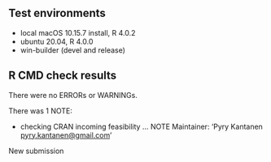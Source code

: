 ## Test environments
* local macOS 10.15.7 install, R 4.0.2
* ubuntu 20.04, R 4.0.0
* win-builder (devel and release)

## R CMD check results
There were no ERRORs or WARNINGs. 

There was 1 NOTE:

* checking CRAN incoming feasibility ... NOTE
Maintainer: ‘Pyry Kantanen <pyry.kantanen@gmail.com>’

New submission